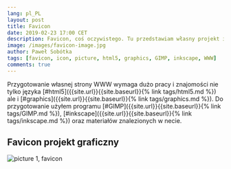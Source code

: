 ```yaml
---
lang: pl_PL
layout: post
title: Favicon
date: 2019-02-23 17:00 CET 
description: Favicon, coś oczywistego. Tu przedstawiam własny projekt ikony, przygotowany na potrzeby strony.
image: /images/favicon-image.jpg
author: Paweł Sobótka
tags: [favicon, icon, picture, html5, graphics, GIMP, inkscape, WWW]
comments: true
---
```


Przygotowanie własnej strony WWW wymaga dużo pracy i znajomości nie tylko języka [#html5]({{site.url}}{{site.baseurl}}{% link tags/html5.md %}) ale i [#graphics]({{site.url}}{{site.baseurl}}{% link tags/graphics.md %}). Do przygotowanie użyłem programu [#GIMP]({{site.url}}{{site.baseurl}}{% link tags/GIMP.md %}), [#inkscape]({{site.url}}{{site.baseurl}}{% link tags/inkscape.md %}) oraz materiałów znalezionych w necie.

## Favicon projekt graficzny


![picture 1, favicon]({{site.url}}{{site.baseurl}}/images/favicon-image.png "Favicon, projekt")


